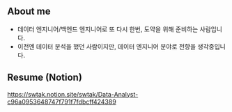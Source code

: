 ## About me
- 데이터 엔지니어/백엔드 엔지니어로 또 다시 한번, 도약을 위해 준비하는 사람입니다.
- 이전엔 데이터 분석을 했던 사람이지만, 데이터 엔지니어 분야로 전향을 생각중입니다.

## Resume (Notion)
https://swtak.notion.site/swtak/Data-Analyst-c96a0953648747f791f7fdbcff424389
